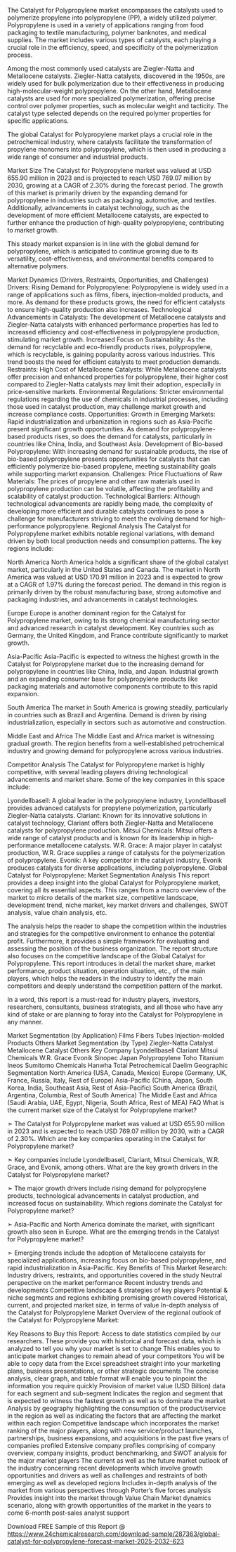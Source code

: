 The Catalyst for Polypropylene market encompasses the catalysts used to polymerize propylene into polypropylene (PP), a widely utilized polymer. Polypropylene is used in a variety of applications ranging from food packaging to textile manufacturing, polymer banknotes, and medical supplies. The market includes various types of catalysts, each playing a crucial role in the efficiency, speed, and specificity of the polymerization process.

Among the most commonly used catalysts are Ziegler-Natta and Metallocene catalysts. Ziegler-Natta catalysts, discovered in the 1950s, are widely used for bulk polymerization due to their effectiveness in producing high-molecular-weight polypropylene. On the other hand, Metallocene catalysts are used for more specialized polymerization, offering precise control over polymer properties, such as molecular weight and tacticity. The catalyst type selected depends on the required polymer properties for specific applications.

The global Catalyst for Polypropylene market plays a crucial role in the petrochemical industry, where catalysts facilitate the transformation of propylene monomers into polypropylene, which is then used in producing a wide range of consumer and industrial products.

Market Size
The Catalyst for Polypropylene market was valued at USD 655.90 million in 2023 and is projected to reach USD 769.07 million by 2030, growing at a CAGR of 2.30% during the forecast period. The growth of this market is primarily driven by the expanding demand for polypropylene in industries such as packaging, automotive, and textiles. Additionally, advancements in catalyst technology, such as the development of more efficient Metallocene catalysts, are expected to further enhance the production of high-quality polypropylene, contributing to market growth.

This steady market expansion is in line with the global demand for polypropylene, which is anticipated to continue growing due to its versatility, cost-effectiveness, and environmental benefits compared to alternative polymers.

Market Dynamics (Drivers, Restraints, Opportunities, and Challenges)
Drivers:
Rising Demand for Polypropylene: Polypropylene is widely used in a range of applications such as films, fibers, injection-molded products, and more. As demand for these products grows, the need for efficient catalysts to ensure high-quality production also increases.
Technological Advancements in Catalysts: The development of Metallocene catalysts and Ziegler-Natta catalysts with enhanced performance properties has led to increased efficiency and cost-effectiveness in polypropylene production, stimulating market growth.
Increased Focus on Sustainability: As the demand for recyclable and eco-friendly products rises, polypropylene, which is recyclable, is gaining popularity across various industries. This trend boosts the need for efficient catalysts to meet production demands.
Restraints:
High Cost of Metallocene Catalysts: While Metallocene catalysts offer precision and enhanced properties for polypropylene, their higher cost compared to Ziegler-Natta catalysts may limit their adoption, especially in price-sensitive markets.
Environmental Regulations: Stricter environmental regulations regarding the use of chemicals in industrial processes, including those used in catalyst production, may challenge market growth and increase compliance costs.
Opportunities:
Growth in Emerging Markets: Rapid industrialization and urbanization in regions such as Asia-Pacific present significant growth opportunities. As demand for polypropylene-based products rises, so does the demand for catalysts, particularly in countries like China, India, and Southeast Asia.
Development of Bio-based Polypropylene: With increasing demand for sustainable products, the rise of bio-based polypropylene presents opportunities for catalysts that can efficiently polymerize bio-based propylene, meeting sustainability goals while supporting market expansion.
Challenges:
Price Fluctuations of Raw Materials: The prices of propylene and other raw materials used in polypropylene production can be volatile, affecting the profitability and scalability of catalyst production.
Technological Barriers: Although technological advancements are rapidly being made, the complexity of developing more efficient and durable catalysts continues to pose a challenge for manufacturers striving to meet the evolving demand for high-performance polypropylene.
Regional Analysis
The Catalyst for Polypropylene market exhibits notable regional variations, with demand driven by both local production needs and consumption patterns. The key regions include:

North America
North America holds a significant share of the global catalyst market, particularly in the United States and Canada. The market in North America was valued at USD 170.91 million in 2023 and is expected to grow at a CAGR of 1.97% during the forecast period. The demand in this region is primarily driven by the robust manufacturing base, strong automotive and packaging industries, and advancements in catalyst technologies.

Europe
Europe is another dominant region for the Catalyst for Polypropylene market, owing to its strong chemical manufacturing sector and advanced research in catalyst development. Key countries such as Germany, the United Kingdom, and France contribute significantly to market growth.

Asia-Pacific
Asia-Pacific is expected to witness the highest growth in the Catalyst for Polypropylene market due to the increasing demand for polypropylene in countries like China, India, and Japan. Industrial growth and an expanding consumer base for polypropylene products like packaging materials and automotive components contribute to this rapid expansion.

South America
The market in South America is growing steadily, particularly in countries such as Brazil and Argentina. Demand is driven by rising industrialization, especially in sectors such as automotive and construction.

Middle East and Africa
The Middle East and Africa market is witnessing gradual growth. The region benefits from a well-established petrochemical industry and growing demand for polypropylene across various industries.

Competitor Analysis 
The Catalyst for Polypropylene market is highly competitive, with several leading players driving technological advancements and market share. Some of the key companies in this space include:

Lyondellbasell: A global leader in the polypropylene industry, Lyondellbasell provides advanced catalysts for propylene polymerization, particularly Ziegler-Natta catalysts.
Clariant: Known for its innovative solutions in catalyst technology, Clariant offers both Ziegler-Natta and Metallocene catalysts for polypropylene production.
Mitsui Chemicals: Mitsui offers a wide range of catalyst products and is known for its leadership in high-performance metallocene catalysts.
W.R. Grace: A major player in catalyst production, W.R. Grace supplies a range of catalysts for the polymerization of polypropylene.
Evonik: A key competitor in the catalyst industry, Evonik produces catalysts for diverse applications, including polypropylene.
Global Catalyst for Polypropylene: Market Segmentation Analysis
This report provides a deep insight into the global Catalyst for Polypropylene market, covering all its essential aspects. This ranges from a macro overview of the market to micro details of the market size, competitive landscape, development trend, niche market, key market drivers and challenges, SWOT analysis, value chain analysis, etc.

The analysis helps the reader to shape the competition within the industries and strategies for the competitive environment to enhance the potential profit. Furthermore, it provides a simple framework for evaluating and assessing the position of the business organization. The report structure also focuses on the competitive landscape of the Global Catalyst for Polypropylene. This report introduces in detail the market share, market performance, product situation, operation situation, etc., of the main players, which helps the readers in the industry to identify the main competitors and deeply understand the competition pattern of the market.

In a word, this report is a must-read for industry players, investors, researchers, consultants, business strategists, and all those who have any kind of stake or are planning to foray into the Catalyst for Polypropylene in any manner.

Market Segmentation (by Application)
Films
Fibers
Tubes
Injection-molded Products
Others
Market Segmentation (by Type)
Ziegler-Natta Catalyst
Metallocene Catalyst
Others
Key Company
Lyondellbasell
Clariant
Mitsui Chemicals
W.R. Grace
Evonik
Sinopec
Japan Polypropylene
Toho Titanium
Ineos
Sumitomo Chemicals
Hanwha Total Petrochemical
Daelim
Geographic Segmentation
North America (USA, Canada, Mexico)
Europe (Germany, UK, France, Russia, Italy, Rest of Europe)
Asia-Pacific (China, Japan, South Korea, India, Southeast Asia, Rest of Asia-Pacific)
South America (Brazil, Argentina, Columbia, Rest of South America)
The Middle East and Africa (Saudi Arabia, UAE, Egypt, Nigeria, South Africa, Rest of MEA)
FAQ 
What is the current market size of the Catalyst for Polypropylene market?

➣ The Catalyst for Polypropylene market was valued at USD 655.90 million in 2023 and is expected to reach USD 769.07 million by 2030, with a CAGR of 2.30%.
Which are the key companies operating in the Catalyst for Polypropylene market?

➣ Key companies include Lyondellbasell, Clariant, Mitsui Chemicals, W.R. Grace, and Evonik, among others.
What are the key growth drivers in the Catalyst for Polypropylene market?

➣ The major growth drivers include rising demand for polypropylene products, technological advancements in catalyst production, and increased focus on sustainability.
Which regions dominate the Catalyst for Polypropylene market?

➣ Asia-Pacific and North America dominate the market, with significant growth also seen in Europe.
What are the emerging trends in the Catalyst for Polypropylene market?

➣ Emerging trends include the adoption of Metallocene catalysts for specialized applications, increasing focus on bio-based polypropylene, and rapid industrialization in Asia-Pacific.
Key Benefits of This Market Research:
Industry drivers, restraints, and opportunities covered in the study
Neutral perspective on the market performance
Recent industry trends and developments
Competitive landscape & strategies of key players
Potential & niche segments and regions exhibiting promising growth covered
Historical, current, and projected market size, in terms of value
In-depth analysis of the Catalyst for Polypropylene Market
Overview of the regional outlook of the Catalyst for Polypropylene Market:

Key Reasons to Buy this Report:
Access to date statistics compiled by our researchers. These provide you with historical and forecast data, which is analyzed to tell you why your market is set to change
This enables you to anticipate market changes to remain ahead of your competitors
You will be able to copy data from the Excel spreadsheet straight into your marketing plans, business presentations, or other strategic documents
The concise analysis, clear graph, and table format will enable you to pinpoint the information you require quickly
Provision of market value (USD Billion) data for each segment and sub-segment
Indicates the region and segment that is expected to witness the fastest growth as well as to dominate the market
Analysis by geography highlighting the consumption of the product/service in the region as well as indicating the factors that are affecting the market within each region
Competitive landscape which incorporates the market ranking of the major players, along with new service/product launches, partnerships, business expansions, and acquisitions in the past five years of companies profiled
Extensive company profiles comprising of company overview, company insights, product benchmarking, and SWOT analysis for the major market players
The current as well as the future market outlook of the industry concerning recent developments which involve growth opportunities and drivers as well as challenges and restraints of both emerging as well as developed regions
Includes in-depth analysis of the market from various perspectives through Porter’s five forces analysis
Provides insight into the market through Value Chain
Market dynamics scenario, along with growth opportunities of the market in the years to come
6-month post-sales analyst support

Download FREE Sample of this Report @ https://www.24chemicalresearch.com/download-sample/287363/global-catalyst-for-polypropylene-forecast-market-2025-2032-623
